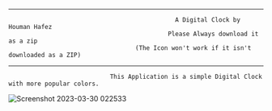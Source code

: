 ____________________________________________________________________________________________________________________________________________________________
                                                  A Digital Clock by Houman Hafez
                                                Please Always download it as a zip
                                       (The Icon won't work if it isn't downloaded as a ZIP)
____________________________________________________________________________________________________________________________________________________________

                                This Application is a simple Digital Clock with more popular colors.
  
   ![Screenshot 2023-03-30 022533](https://user-images.githubusercontent.com/120993360/228697118-a44c60ab-a2f0-4b07-b89a-548081acd90f.jpg)

